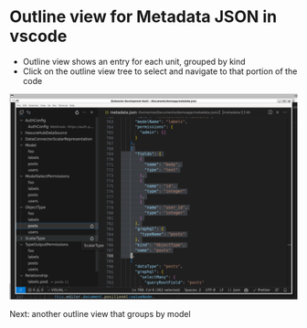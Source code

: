 # Outline view for Metadata JSON in vscode

- Outline view shows an entry for each unit, grouped by kind
- Click on the outline view tree to select and navigate to that portion of the code

![Usage Screenshot](https://github.com/hasura/vscode-hasura-metadata-outline/blob/5cde1914f94f13874b4db029e43871014dcce7af/media/outline_view.png)


Next: another outline view that groups by model